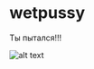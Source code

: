 # wetpussy
Ты пытался!!!
<br>

![alt text](https://im1-tub-ru.yandex.net/i?id=79121920fdfca51ddedd046b27d98cbe-l&n=13)
